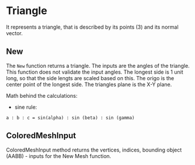 # Triangle

It represents a triangle, that is described by its points (3) and its normal vector.

## New

The `New` function returns a triangle. The inputs are the angles of the triangle. This function does not validate the input angles. The longest side is 1 unit long, so that the side lengts are scaled based on this. The origo is the center point of the longest side. The triangles plane is the X-Y plane.

Math behind the calculations:

- sine rule:

```
a : b : c = sin(alpha) : sin (beta) : sin (gamma)
```

## ColoredMeshInput

ColoredMeshInput method returns the vertices, indices, bounding object (AABB) - inputs for the New Mesh function.
